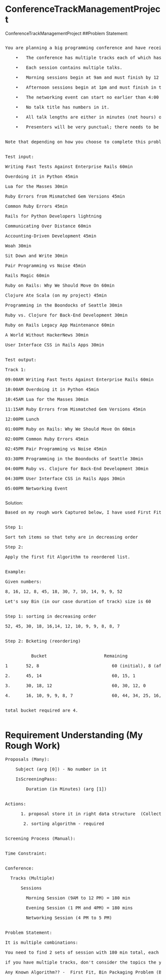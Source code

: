# ConferenceTrackManagementProject
ConferenceTrackManagementProject
##Problem Statement:
<pre>

You are planning a big programming conference and have received many proposals which have passed the initial screen process but you're having trouble fitting them into the time constraints of the day -- there are so many possibilities! So you write a program to do it for you. <br/>
	•	The conference has multiple tracks each of which has a morning and afternoon session. <br/>
	•	Each session contains multiple talks. <br/>
	•	Morning sessions begin at 9am and must finish by 12 noon, for lunch. <br/>
	•	Afternoon sessions begin at 1pm and must finish in time for the networking event. <br/>
	•	The networking event can start no earlier than 4:00 and no later than 5:00.<br/>
	•	No talk title has numbers in it.<br/>
	•	All talk lengths are either in minutes (not hours) or lightning (5 minutes).<br/>
	•	Presenters will be very punctual; there needs to be no gap between sessions.<br/>
 
Note that depending on how you choose to complete this problem, your solution may give a different ordering or combination of talks into tracks. This is acceptable; you don’t need to exactly duplicate the sample output given here. <br/>
 
Test input:<br/>
Writing Fast Tests Against Enterprise Rails 60min<br/>
Overdoing it in Python 45min<br/>
Lua for the Masses 30min<br/>
Ruby Errors from Mismatched Gem Versions 45min<br/>
Common Ruby Errors 45min<br/>
Rails for Python Developers lightning<br/>
Communicating Over Distance 60min<br/>
Accounting-Driven Development 45min<br/>
Woah 30min<br/>
Sit Down and Write 30min<br/>
Pair Programming vs Noise 45min<br/>
Rails Magic 60min<br/>
Ruby on Rails: Why We Should Move On 60min<br/>
Clojure Ate Scala (on my project) 45min<br/>
Programming in the Boondocks of Seattle 30min<br/>
Ruby vs. Clojure for Back-End Development 30min<br/>
Ruby on Rails Legacy App Maintenance 60min<br/>
A World Without HackerNews 30min<br/>
User Interface CSS in Rails Apps 30min<br/>
 
Test output: <br/>
Track 1:<br/>
09:00AM Writing Fast Tests Against Enterprise Rails 60min<br/>
10:00AM Overdoing it in Python 45min<br/>
10:45AM Lua for the Masses 30min<br/>
11:15AM Ruby Errors from Mismatched Gem Versions 45min<br/>
12:00PM Lunch<br/>
01:00PM Ruby on Rails: Why We Should Move On 60min<br/>
02:00PM Common Ruby Errors 45min<br/>
02:45PM Pair Programming vs Noise 45min<br/>
03:30PM Programming in the Boondocks of Seattle 30min<br/>
04:00PM Ruby vs. Clojure for Back-End Development 30min<br/>
04:30PM User Interface CSS in Rails Apps 30min<br/>
05:00PM Networking Event<br/>
</pre>

Solution:<br/>
<pre>
Based on my rough work Captured below, I have used First Fit Decreasing Algorithm for this requirment. How it works ?<br/>

Step 1:<br/>
Sort teh items so that tehy are in decreasing order<br/>
Step 2: <br/>
Apply the first fit Algorithm to reordered list.<br/>

Example:<br/>
Given numbers:<br/>
8, 16, 12, 8, 45, 18, 30, 7, 10, 14, 9, 9, 52<br/>
Let's say Bin (in our case duration of track) size is 60 <br/>

Step 1: sorting in decreasing order<br/>
52, 45, 30, 18, 16,14, 12, 10, 9, 9, 8, 8, 7<br/>

Step 2: Bcketing (reordering)<br/>

          Bucket                      Remaining <br/>
1       52, 8                            60 (initial), 8 (after adding 52), 0 (after adding 8, other numbers not fit)<br/>
2.      45, 14                           60, 15, 1<br/>
3.      30, 18, 12                       60, 30, 12, 0<br/>
4.      16, 10, 9, 9, 8, 7               60, 44, 34, 25, 16, 8, 1<br/> 

total bucket required are 4.<br/>
</pre>

# Requirement Understanding (My Rough Work)<br/>

<pre>
Proposals (Many):<br/>
	Subject (arg [0]) - No number in it<br/>
	IsScreeningPass:<br/>
        Duration (in Minutes) (arg [1])<br/>
        
Actions:<br/>
      1. proposal store it in right data structure  (Collections, hash table / Map / Set):  should not take duplicates, no  ordering required<br/>
       2. sorting algorithm - required<br/>

Screening Process (Manual):<br/>

Time Constraint: <br/>

Conference:<br/>
  Tracks (Multiple)<br/>
	  Sessions<br/>
		Morning Session (9AM to 12 PM) = 180 min<br/>
		Evening Session (1 PM and 4PM) = 180 mins<br/>
		Networking Session (4 PM to 5 PM)<br/>

Problem Statement:<br/>
It is multiple combinations: <br/>
You need to find 2 sets of session with 180 min total, each session<br/>
if you have multiple tracks, don't consider the topics the you considered in the other track<br/>
Any Known Algorithm?? -  First Fit, Bin Packaging Problem (Bin Size = 180), for n bin output, apply nP2 permutation <br/>



</pre>
	 
